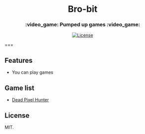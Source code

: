 <h1 align="center">Bro-bit</h1>
<h3 align="center">:video_game: Pumped up games :video_game:</h3>

<div align="center">
  <!-- License -->
  <a href="https://raw.githubusercontent.com/leoternoir/sublimesync/master/LICENSE">
    <img src="https://img.shields.io/badge/license-MIT-blue.svg?style=flat-square" alt="License" />
  </a>
</div>

===

## Features

- You can play games

## Game list

- [Dead Pixel Hunter](https://github.com/brocessing/bro-bit/tree/master/deadpxhunter)

## License
MIT.